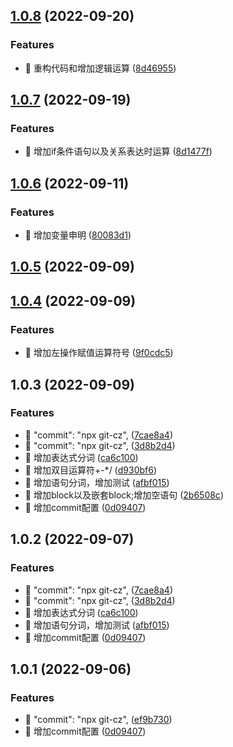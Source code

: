 ## [1.0.8](https://github.com/coloseo-design/parser/compare/v1.0.7...v1.0.8) (2022-09-20)


### Features

* 🎸 重构代码和增加逻辑运算 ([8d46955](https://github.com/coloseo-design/parser/commit/8d46955fee8c8c4fab49978ff9f6a57756e03c67))



## [1.0.7](https://github.com/coloseo-design/parser/compare/v1.0.6...v1.0.7) (2022-09-19)


### Features

* 🎸 增加if条件语句以及关系表达时运算 ([8d1477f](https://github.com/coloseo-design/parser/commit/8d1477f0c2220e3dad68fd38a757ccbc11c1b014))



## [1.0.6](https://github.com/coloseo-design/parser/compare/v1.0.5...v1.0.6) (2022-09-11)


### Features

* 🎸 增加变量申明 ([80083d1](https://github.com/coloseo-design/parser/commit/80083d13265e289bb4e678e5a82d76b5ed7611c6))



## [1.0.5](https://github.com/coloseo-design/parser/compare/v1.0.4...v1.0.5) (2022-09-09)



## [1.0.4](https://github.com/coloseo-design/parser/compare/v1.0.3...v1.0.4) (2022-09-09)


### Features

* 🎸 增加左操作赋值运算符号 ([9f0cdc5](https://github.com/coloseo-design/parser/commit/9f0cdc5094942cd103f6d0172d7d9644141ebd2f))



## 1.0.3 (2022-09-09)


### Features

* 🎸 "commit": "npx git-cz", ([7cae8a4](https://github.com/coloseo-design/parser/commit/7cae8a4e8312e4454f14466d545b7b2c715ea486))
* 🎸 "commit": "npx git-cz", ([3d8b2d4](https://github.com/coloseo-design/parser/commit/3d8b2d4b59c31c395f408f3890944d4ea9993d62))
* 🎸 增加表达式分词 ([ca6c100](https://github.com/coloseo-design/parser/commit/ca6c100179e96a23b1bcf577d31e7aa857fbd1c0))
* 🎸 增加双目运算符+-*/ ([d930bf6](https://github.com/coloseo-design/parser/commit/d930bf6c43ddd517a078766349528742b667413d))
* 🎸 增加语句分词，增加测试 ([afbf015](https://github.com/coloseo-design/parser/commit/afbf015cdb9507c5ca4ddbb55e208900833a330f))
* 🎸 增加block以及嵌套block;增加空语句 ([2b6508c](https://github.com/coloseo-design/parser/commit/2b6508c9a8915e3d1306f590b83a26a565043d8e))
* 🎸 增加commit配置 ([0d09407](https://github.com/coloseo-design/parser/commit/0d094073aef114e5bd6d15513901817c486e62f3))



## 1.0.2 (2022-09-07)


### Features

* 🎸 "commit": "npx git-cz", ([7cae8a4](https://github.com/coloseo-design/parser/commit/7cae8a4e8312e4454f14466d545b7b2c715ea486))
* 🎸 "commit": "npx git-cz", ([3d8b2d4](https://github.com/coloseo-design/parser/commit/3d8b2d4b59c31c395f408f3890944d4ea9993d62))
* 🎸 增加表达式分词 ([ca6c100](https://github.com/coloseo-design/parser/commit/ca6c100179e96a23b1bcf577d31e7aa857fbd1c0))
* 🎸 增加语句分词，增加测试 ([afbf015](https://github.com/coloseo-design/parser/commit/afbf015cdb9507c5ca4ddbb55e208900833a330f))
* 🎸 增加commit配置 ([0d09407](https://github.com/coloseo-design/parser/commit/0d094073aef114e5bd6d15513901817c486e62f3))



## 1.0.1 (2022-09-06)


### Features

* 🎸 "commit": "npx git-cz", ([ef9b730](https://github.com/coloseo-design/parser/commit/ef9b730a8151abda0915bb795fe7f2afcdfc314a))
* 🎸 增加commit配置 ([0d09407](https://github.com/coloseo-design/parser/commit/0d094073aef114e5bd6d15513901817c486e62f3))




